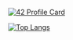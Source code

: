 [![42 Profile Card](https://1337-readme.vercel.app/api/profile?cursus=42&login=abaioumy)](https://github.com/mohouyizme/1337-readme)

[![Top Langs](https://github-readme-stats.vercel.app/api/top-langs/?username=Vulpes19)](https://github.com/anuraghazra/github-readme-stats)
<!--
**Vulpes19/Vulpes19** is a ✨ _special_ ✨ repository because its `README.md` (this file) appears on your GitHub profile.

Here are some ideas to get you started:

- 🔭 I’m currently working on ...
- 🌱 I’m currently learning ...
- 👯 I’m looking to collaborate on ...
- 🤔 I’m looking for help with ...
- 💬 Ask me about ...
- 📫 How to reach me: ...
- 😄 Pronouns: ...
- ⚡ Fun fact: ...
-->
